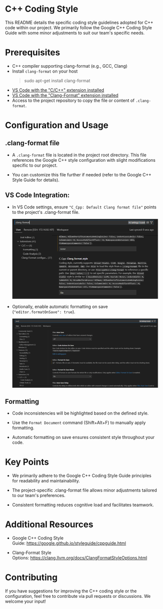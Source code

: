 # C++ Coding Style

This README details the specific coding style guidelines adopted for C++ code within our project. We primarily follow the Google C++ Coding Style Guide with some minor adjustments to suit our team's specific needs.

# Prerequisites

- C++ compiler supporting clang-format (e.g., GCC, Clang)
- Install ```clang-format``` on your host  
    > sudo apt-get install clang-format
- [VS Code with the "C/C++" extension installed](https://code.visualstudio.com/docs/languages/cpp)
- [VS Code with the "Clang-Format" extension installed](https://github.com/xaverh/vscode-clang-format)
- Access to the project repository to copy the file or content of ```.clang-format```.

# Configuration and Usage

## .clang-format file

- A ```.clang-format``` file is located in the project root directory. This file references the Google C++ style configuration with slight modifications specific to our project.

- You can customize this file further if needed (refer to the Google C++ Style Guide for details).

## VS Code Integration:

- In VS Code settings, ensure ```"C_Cpp: Default Clang format file"``` points to the project's .clang-format file.

    ![file](./clang_file.png)

- Optionally, enable automatic formatting on save (```"editor.formatOnSave": true```).

    ![save](./auto_save.png)

## Formatting

- Code inconsistencies will be highlighted based on the defined style.

- Use the ```Format Document``` command (Shift+Alt+F) to manually apply formatting.

- Automatic formatting on save ensures consistent style throughout your code.

# Key Points

- We primarily adhere to the Google C++ Coding Style Guide principles for readability and maintainability.

- The project-specific .clang-format file allows minor adjustments tailored to our team's preferences.

- Consistent formatting reduces cognitive load and facilitates teamwork.

# Additional Resources

- Google C++ Coding Style Guide: https://google.github.io/styleguide/cppguide.html

- Clang-Format Style Options: https://clang.llvm.org/docs/ClangFormatStyleOptions.html

# Contributing

If you have suggestions for improving the C++ coding style or the configuration, feel free to contribute via pull requests or discussions. We welcome your input!